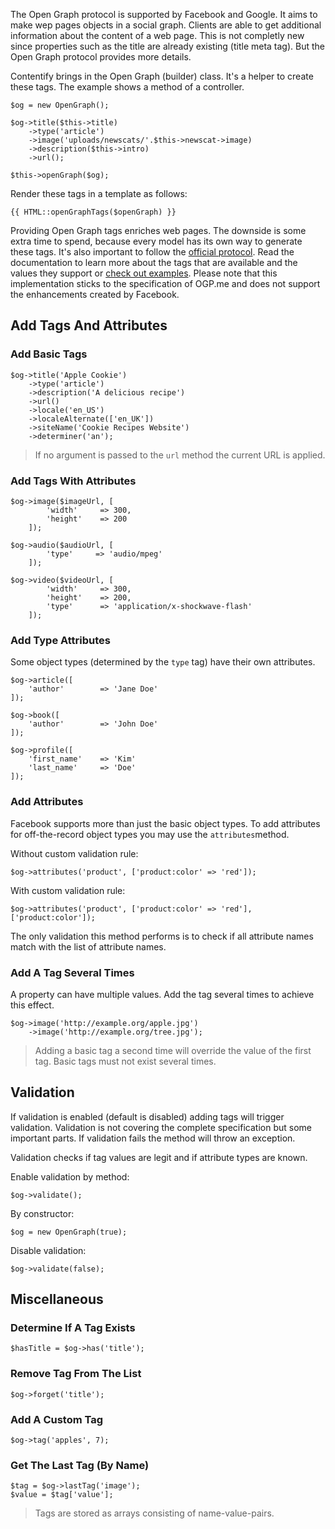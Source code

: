 The Open Graph protocol is supported by Facebook and Google. It aims to make wep pages objects in a social graph. Clients are able to get additional information about the content of a web page. This is not completly new since properties such as the title are already existing (title meta tag). But the Open Graph protocol provides more details.

Contentify brings in the Open Graph (builder) class. It's a helper to create these tags. The example shows a method of a controller.

    $og = new OpenGraph();

    $og->title($this->title)
        ->type('article')
        ->image('uploads/newscats/'.$this->newscat->image)
        ->description($this->intro)
        ->url();

    $this->openGraph($og);

Render these tags in a template as follows:

    {{ HTML::openGraphTags($openGraph) }}

Providing Open Graph tags enriches web pages. The downside is some extra time to spend, because every model has its own way to generate these tags. It's also important to follow the [official protocol](http://ogp.me/). Read the documentation to learn more about the tags that are available and the values they support or [check out examples](https://github.com/niallkennedy/open-graph-protocol-examples). Please note that this implementation sticks to the specification of OGP.me and does not support the enhancements created by Facebook.

## Add Tags And Attributes

### Add Basic Tags

    $og->title('Apple Cookie')
        ->type('article')
        ->description('A delicious recipe')
        ->url()
        ->locale('en_US')
        ->localeAlternate(['en_UK'])
        ->siteName('Cookie Recipes Website')
        ->determiner('an');

> If no argument is passed to the `url` method the current URL is applied.

### Add Tags With Attributes

    $og->image($imageUrl, [
            'width'     => 300,
            'height'    => 200
        ]);

    $og->audio($audioUrl, [
            'type'     => 'audio/mpeg'
        ]);

    $og->video($videoUrl, [
            'width'     => 300,
            'height'    => 200,
            'type'      => 'application/x-shockwave-flash'
        ]);

### Add Type Attributes

Some object types (determined by the `type` tag) have their own attributes.

    $og->article([
        'author'        => 'Jane Doe'
    ]);

    $og->book([
        'author'        => 'John Doe'
    ]);

    $og->profile([
        'first_name'    => 'Kim'
        'last_name'     => 'Doe'
    ]);

### Add Attributes

Facebook supports more than just the basic object types. To add attributes for off-the-record object types you may use the `attributes`method.

Without custom validation rule:

    $og->attributes('product', ['product:color' => 'red']);

With custom validation rule:

    $og->attributes('product', ['product:color' => 'red'], ['product:color']);

The only validation this method performs is to check if all attribute names match with the list of attribute names.

### Add A Tag Several Times

A property can have multiple values. Add the tag several times to achieve this effect.

    $og->image('http://example.org/apple.jpg')
        ->image('http://example.org/tree.jpg');

> Adding a basic tag a second time will override the value of the first tag. Basic tags must not exist several times.

## Validation

If validation is enabled (default is disabled) adding tags will trigger validation. Validation is not covering the complete specification but some important parts. If validation fails the method will throw an exception.

Validation checks if tag values are legit and if attribute types are known.

Enable validation by method:

    $og->validate();

By constructor:

    $og = new OpenGraph(true);

Disable validation:

    $og->validate(false);

## Miscellaneous

### Determine If A Tag Exists

    $hasTitle = $og->has('title');

### Remove Tag From The List

    $og->forget('title');

### Add A Custom Tag

    $og->tag('apples', 7);

### Get The Last Tag (By Name)

    $tag = $og->lastTag('image');
    $value = $tag['value'];

> Tags are stored as arrays consisting of name-value-pairs.
